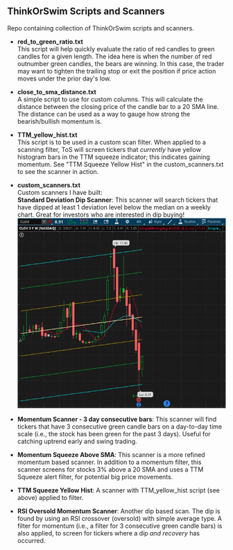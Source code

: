 ## ThinkOrSwim Scripts and Scanners

Repo containing collection of ThinkOrSwim scripts and scanners.

* **red_to_green_ratio.txt**  
This script will help quickly evaluate the ratio of red candles to green candles for a given length.  The idea here is
when the number of red outnumber green candles, the bears are winning. In this case, the trader may want to tighten the trailing stop or exit the position if price action moves under the prior day's low.

* **close_to_sma_distance.txt**  
A simple script to use for custom columns. This will calculate the distance between the closing price of the candle bar to a 20 SMA line.  The distance can be used as a way to gauge how strong the bearish/bullish momentum is.

* **TTM_yellow_hist.txt**  
This script is to be used in a custom scan filter.  When applied to a scanning filter, ToS will screen tickers that *currently* have yellow histogram bars in the TTM squeeze indicator; this indicates gaining momentum. See "TTM Squeeze Yellow Hist" in the custom_scanners.txt to see the scanner in action.

* **custom_scanners.txt**  
Custom scanners I have built:  
  **Standard Deviation Dip Scanner**:  This scanner will search tickers that have dipped at least 1 deviation level below the median on a weekly chart.  Great for investors who are interested in dip buying!  
![](screenshots/std_deviation_dip.png)

*  **Momentum Scanner - 3 day consecutive bars**:  This scanner will find tickers that have 3 consecutive green candle bars on a day-to-day time scale (i.e., the stock has been green for the past 3 days).  Useful for catching uptrend early and swing trading. 

* **Momentum Squeeze Above SMA**:  This scanner is a more refined momentum based scanner.  In addition to a momentum filter, this scanner screens for stocks 3% above a 20 SMA and uses a TTM Squeeze alert filter, for potential big price movements. 

* **TTM Squeeze Yellow Hist**:  A scanner with TTM_yellow_hist script (see above) applied to filter.  

* **RSI Oversold Momentum Scanner**:  Another dip based scan.  The dip is found by using an RSI crossover (oversold) with simple average type.  A filter for momentum (i.e., a filter for 3 consecutive green candle bars) is also applied, to screen for tickers where a dip *and recovery* has occurred.
  
